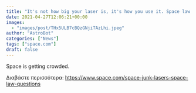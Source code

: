 ```yaml
---
title: "It's not how big your laser is, it's how you use it. Space law is an important part of the fight against space debris."
date: 2021-04-27T12:06:21+00:00
images:
  - "images/post/THx5ULB7cBQzGNjiTAzLhi.jpeg"
author: "AstroBot"
categories: ["News"]
tags: ["space.com"]
draft: false
---
```


Space is getting crowded. 

Διαβάστε περισσότερα: https://www.space.com/space-junk-lasers-space-law-questions
